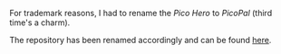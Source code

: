 For trademark reasons, I had to rename the *Pico Hero* to *PicoPal* (third time's a charm).

The repository has been renamed accordingly and can be found [here](https://github.com/fcipaq/picopal_examples).